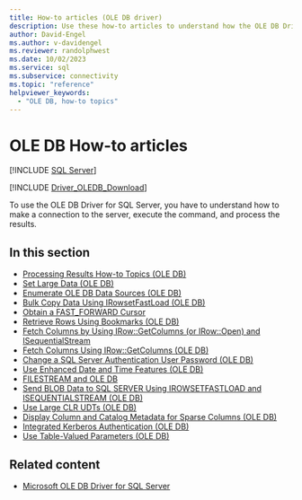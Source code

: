 ```yaml
---
title: How-to articles (OLE DB driver)
description: Use these how-to articles to understand how the OLE DB Driver for SQL Server connects to a server, runs a command, and processes results.
author: David-Engel
ms.author: v-davidengel
ms.reviewer: randolphwest
ms.date: 10/02/2023
ms.service: sql
ms.subservice: connectivity
ms.topic: "reference"
helpviewer_keywords:
  - "OLE DB, how-to topics"
---
```

# OLE DB How-to articles

[!INCLUDE [SQL Server](../../../includes/applies-to-version/sql-asdb-asdbmi-asa-pdw.md)]

[!INCLUDE [Driver_OLEDB_Download](../../../includes/driver_oledb_download.md)]

To use the OLE DB Driver for SQL Server, you have to understand how to make a connection to the server, execute the command, and process the results.

## In this section

- [Processing Results How-to Topics (OLE DB)](results/processing-results-how-to-topics-ole-db.md)
- [Set Large Data (OLE DB)](set-large-data-ole-db.md)
- [Enumerate OLE DB Data Sources (OLE DB)](enumerate-ole-db-data-sources-ole-db.md)
- [Bulk Copy Data Using IRowsetFastLoad (OLE DB)](bulk-copy-data-using-irowsetfastload-ole-db.md)
- [Obtain a FAST_FORWARD Cursor](obtain-a-fast-forward-cursor.md)
- [Retrieve Rows Using Bookmarks (OLE DB)](retrieve-rows-using-bookmarks-ole-db.md)
- [Fetch Columns by Using IRow::GetColumns (or IRow::Open) and ISequentialStream](fetch-columns-using-irow-getcolumns-or-irow-open-and-isequentialstream.md)
- [Fetch Columns Using IRow::GetColumns (OLE DB)](fetch-columns-using-irow-getcolumns-ole-db.md)
- [Change a SQL Server Authentication User Password (OLE DB)](change-a-sql-server-authentication-user-password-ole-db.md)
- [Use Enhanced Date and Time Features (OLE DB)](use-enhanced-date-and-time-features-ole-db.md)
- [FILESTREAM and OLE DB](filestream/filestream-and-ole-db.md)
- [Send BLOB Data to SQL SERVER Using IROWSETFASTLOAD and ISEQUENTIALSTREAM (OLE DB)](send-blob-data-to-sql-server-using-irowsetfastload-and-isequentialstream-ole-db.md)
- [Use Large CLR UDTs (OLE DB)](use-large-clr-udts-ole-db.md)
- [Display Column and Catalog Metadata for Sparse Columns (OLE DB)](display-column-and-catalog-metadata-for-sparse-columns-ole-db.md)
- [Integrated Kerberos Authentication (OLE DB)](integrated-kerberos-authentication-ole-db.md)
- [Use Table-Valued Parameters (OLE DB)](use-table-valued-parameters-ole-db.md)

## Related content

- [Microsoft OLE DB Driver for SQL Server](../oledb-driver-for-sql-server.md)
